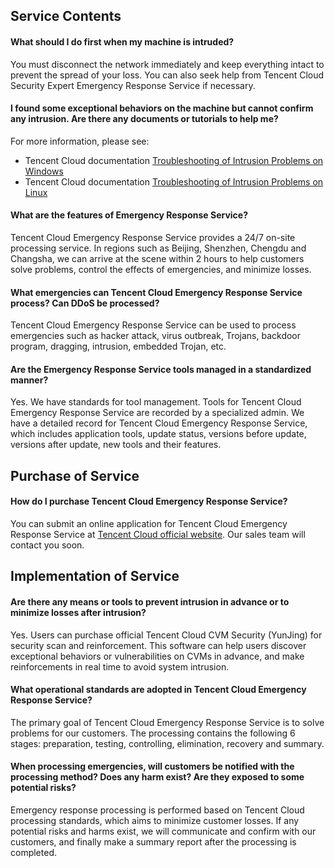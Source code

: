 ## Service Contents
#### What should I do first when my machine is intruded?
You must disconnect the network immediately and keep everything intact to prevent the spread of your loss. You can also seek help from Tencent Cloud Security Expert Emergency Response Service if necessary.

#### I found some exceptional behaviors on the machine but cannot confirm any intrusion. Are there any documents or tutorials to help me?
For more information, please see:
- Tencent Cloud documentation [Troubleshooting of Intrusion Problems on Windows](https://cloud.tencent.com/document/product/296/9605)
- Tencent Cloud documentation [Troubleshooting of Intrusion Problems on Linux](https://cloud.tencent.com/document/product/296/9604)

#### What are the features of Emergency Response Service?
Tencent Cloud Emergency Response Service provides a 24/7 on-site processing service. In regions such as Beijing, Shenzhen, Chengdu and Changsha, we can arrive at the scene within 2 hours to help customers solve problems, control the effects of emergencies, and minimize losses.

#### What emergencies can Tencent Cloud Emergency Response Service process? Can DDoS be processed?
Tencent Cloud Emergency Response Service can be used to process emergencies such as hacker attack, virus outbreak, Trojans, backdoor program, dragging, intrusion, embedded Trojan, etc.

#### Are the Emergency Response Service tools managed in a standardized manner?
Yes. We have standards for tool management. Tools for Tencent Cloud Emergency Response Service are recorded by a specialized admin. We have a detailed record for Tencent Cloud Emergency Response Service, which includes application tools, update status, versions before update, versions after update, new tools and their features.

## Purchase of Service
#### How do I purchase Tencent Cloud Emergency Response Service?
You can submit an online application for Tencent Cloud Emergency Response Service at [Tencent Cloud official website](https://cloud.tencent.com/). Our sales team will contact you soon.

## Implementation of Service
#### Are there any means or tools to prevent intrusion in advance or to minimize losses after intrusion?
Yes. Users can purchase official Tencent Cloud CVM Security (YunJing) for security scan and reinforcement. This software can help users discover exceptional behaviors or vulnerabilities on CVMs in advance, and make reinforcements in real time to avoid system intrusion.

#### What operational standards are adopted in Tencent Cloud Emergency Response Service?
The primary goal of Tencent Cloud Emergency Response Service is to solve problems for our customers. The processing contains the following 6 stages: preparation, testing, controlling, elimination, recovery and summary.

#### When processing emergencies, will customers be notified with the processing method? Does any harm exist? Are they exposed to some potential risks?
Emergency response processing is performed based on Tencent Cloud processing standards, which aims to minimize customer losses. If any potential risks and harms exist, we will communicate and confirm with our customers, and finally make a summary report after the processing is completed.

